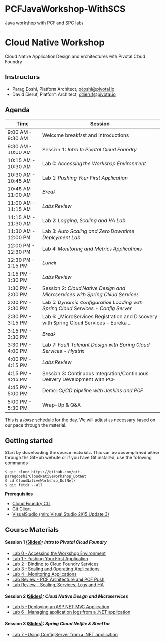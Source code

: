 # PCFJavaWorkshop-WithSCS
Java workshop with PCF and SPC labs

# Cloud Native Workshop
Cloud Native Application Design and Architectures with Pivotal Cloud Foundry

## Instructors
- Parag Doshi, Platform Architect, pdoshi@pivotal.io
- David Dieruf, Platform Architect, ddieruf@pivotal.io

## Agenda

Time | Session
---- | -------
9:00 AM - 9:30 AM | Welcome breakfast and Introductions
9:30 AM - 10:00 AM | Session 1: _Intro to Pivotal Cloud Foundry_
10:15 AM - 10:30 AM | Lab 0: _Accessing the Workshop Environment_
10:30 AM - 10:45 AM | Lab 1: _Pushing Your First Application_
10:45 AM - 11:00 AM | _Break_
11:00 AM - 11:15 AM | _Labs Review_
11:15 AM - 11:30 AM | Lab 2: _Logging, Scaling and HA Lab_
11:30 AM - 12:00 PM | Lab 3: _Auto Scaling and Zero Downtime Deployment Lab_
12:00 PM - 12:30 PM | Lab 4: _Monitoring and Metrics Applications_
12:30 PM - 1:15 PM  | _Lunch_
1:15  PM - 1:30 PM  | _Labs Review_ 
1:30 PM - 2:00 PM | Session 2: _Cloud Native Design and Microservices with Spring Cloud Services_
2:00 PM - 2:30 PM | Lab 5: _Dynamic Configuration Loading with Spring Cloud Services - Config Server_
2:30 PM - 3:15 PM | Lab 6: _MicroServices Registration and Discovery with Spring Cloud Services - Eureka _
3:15 PM - 3:30 PM | _Break_
3:30 PM - 4:00 PM | Lab 7: _Fault Tolerant Design with Spring Cloud Services - Hystrix_
4:00 PM - 4:15 PM | _Labs Review_
4:15 PM - 4:45 PM | Session 3: Continuous Integration/Continuous Delivery Development with PCF
4:45 PM - 5:00 PM | Demo: _CI/CD pipeline with Jenkins and PCF_
5:00 PM - 5:30 PM | Wrap-Up & Q&A

This is a _loose_ schedule for the day. We will adjust as necessary based on our pace through the material.

## Getting started

Start by downloading the course materials.  This can be accomplished either through the GitHub website or if you have Git installed, use the following commands:

```
$ git clone https://github.com/git-paragdoshi/CloudNativeWorkshop_DotNet
$ cd CloudNativeWorkshop_DotNet/
$ git fetch --all
```

**Prerequisites**
- [Cloud Foundry CLI](https://github.com/cloudfoundry/cli)
- [Git Client](https://git-scm.com/downloads)
- [VisualStudio (min: Visual Studio 2015 Update 3)](https://www.visualstudio.com/downloads/)

## Course Materials

#### Session 1 [(Slides)](session_01/Session_01.pdf): _Intro to Pivotal Cloud Foundry_
  - [Lab 0 - Accessing the Workshop Environment](session_01/lab_00/lab_00.adoc)
  - [Lab 1 - Pushing Your First Application](session_01/lab_01/lab_01.adoc)
  - [Lab 2 - Binding to Cloud Foundry Services](session_01/lab_02/lab_02.adoc)
  - [Lab 3 - Scaling and Operating Applications](session_01/lab_03/lab_03.adoc)
  - [Lab 4 - Monitoring Applications](session_01/lab_04/lab_04.adoc)
  - [Lab Review - PCF Architecture and PCF Push](session_01/Labs_Review_01.pdf)
  - [Lab Review - Scaling, Services, Logs and HA](session_01/Labs_Review_02.pdf)

#### Session 2 [(Slides)](session_02/Session_02.pdf): _Cloud Native Design and Microservices_
  - [Lab 5 - Deploying an ASP.NET MVC Application](session_02/lab_05/lab_05.adoc)
  - [Lab 6 - Managing application logs from a .NET application](session_02/lab_06/lab_06.adoc)

#### Session 3 [(Slides)](session_03/Session_03.pdf): _Spring Cloud Netflix & SteelToe_
  - [Lab 7 - Using Config Server from a .NET application](session_03/lab_07/lab_07.adoc)
